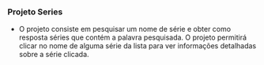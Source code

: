 ### Projeto Series
- O projeto consiste em pesquisar um nome de série e obter como resposta séries que contém a palavra pesquisada. O projeto permitirá clicar no nome de alguma série da lista para ver informações detalhadas sobre a série clicada.  